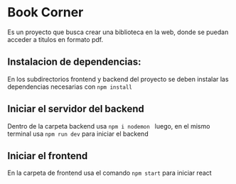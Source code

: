 # Book Corner

Es un proyecto que busca crear una biblioteca en la web, donde se puedan acceder a titulos en formato pdf.

## Instalacion de dependencias:

En los subdirectorios frontend y backend del proyecto se deben instalar las dependencias necesarias con `npm install`

## Iniciar el servidor del backend
Dentro de la carpeta backend usa  `npm i nodemon ` luego,
en el mismo terminal  usa `npm run dev` para iniciar el backend

## Iniciar el frontend

En la carpeta de frontend usa el comando `npm start` para iniciar react
